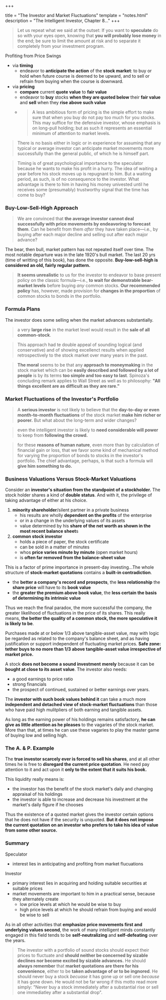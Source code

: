 +++

title = "The Investor and Market Fluctuations"
template = "notes.html"
description = "The Intelligent Investor, Chapter 8..."
+++

> Let us repeat what we said at the outset: If you want to **speculate** do so with your eyes open, knowing that **you will probably lose money** in the end; be sure to limit the amount at risk and to separate it completely from your investment program.

Profiting from Price Swings

- via **timing**
    - endeavor to **anticipate the action** of the **stock market**: to buy or hold when future course is deemed to be upward, and to sell or refrain from buying when the course is downward.
- via **pricing**
    - **compare** current **quote value** to **fair value**
    - endeavor to **buy** stocks **when they are quoted below** their **fair value** and **sell** when they **rise above such value**
    - > A less ambitious form of pricing is the simple effort to make sure that when you buy do not pay too much for you stocks. This may suffice for the defensive investor, whose emphasis is on long-pull holding; but as such it represents an essential minimum of attention to market levels.

> There is no basis either in logic or in experience for assuming that any typical or average investor can anticipate market movements more successfully than the general public, of which he is himself part.

> Timing is of great psychological importance to the speculator because he wants to make his profit in a hurry. The idea of waiting a year before his stock moves up is repugnant to him. But a waiting period, as such, is of no consequence to the investor. What advantage is there to him in having his money univested until he receives some (presumably) trustworthy signal that the time has come to buy?

### Buy-Low-Sell-High Approach

> We are convinced that **the average investor cannot deal successfully with price movements by endeavoring to forecast them**. Can he benefit from them _after_ they have taken place—i.e., by buying after each major decline and selling out after each major advance?

The bear, then bull, market pattern has not repeated itself over time. The most notable departure was in the late 1920's bull market. The last 20 yrs (time of writting of this book), has done the opposite. **Buy-low-sell-high is considered an old, fairly regular pattern.**

> **It seems unrealistic** to us for the investor to endeavor to base present policy on the classic formula—i.e., **to wait for demonstrable bear-market levels** before buying _any_ common stocks. **Our recommended policy** has, however, made provision for **changes in the proportion** of common stocks to bonds in the portfolio.

### Formula Plans

The investor does some selling when the market advances substantially.

> a very **large rise** in the market level would result in the **sale of all common-stock**.

> This approach had te double appeal of sounding logical (and conservative) and of showing excellenct results when applied retrospectively to the stock market over many years in the past.

> **The moral** seems to be that any **approach to moneymaking** in the stock market which can be **easily described and followed by a lot of people** is by its terms **too simple and too easy to last**. Spinoza's concluding remark applies to Wall Street as well as to philosophy: **"All things excellent are as difficult as they are rare."**

### Market Fluctuations of the Investor's Portfolio

> A **serious investor** is not likely to believe that the **day-to-day or even month-to-month fluctuations** of the stock market **make him richer or poorer.** But what about the long-term and wider changes?

> even the intelligent investor is likely to **need considerable will power** to keep from **following the crowd.**

> for these **reasons of human nature**, even more than by calculation of financial gain or loss, that we favor some kind of mechanical method for varying the proportion of bonds to stocks in the investor's portfolio. The chief advantage, perhaps, is that such a formula will **give him something to do.**

### Business Valuations Versus Stock-Market Valuations

Consider an **investor's situation from the standpoint of a stockholder.** The stock holder shares a kind of **double status**. And with it, the privilege of taking advantage of either at his choice.

1. **minority shareholder**/silent partner in a private business
    - his results are wholly **dependent on the profits** of the enterprise
    - or in a change in the underlying values of its assets
    - value determined by his **share of the net worth as shown in the most recent balance sheet**s
2. **common stock investor**
    - holds a piece of paper, the stock certificate
    - can be sold in a matter of minutes
    - whos **price varies minute by minute** (open market hours)
    - is **often far removed from the balance-sheet value**


This is a factor of prime importance in present-day investing...The whole structure of **stock-market quotations** contains a **built-in contradiction**.

- the **better a company's record and prospects**, the **less relationship** the **share price** will have to its **book value**
- the **greater the premium above book value**, the **less certain the basis of determining its intrinsic value**

Thus we reach the final paradox, the more successful the company, the greater likelihood of fluctuations in the price of its shares. This really means, **the better the quality of a common stock, the more speculative it is likely to be**.

Purchases made at or below 1/3 above tangible-asset value, may with logic be regarded as related to the company's balance sheet, and as having justification or support independent of fluctuating market prices. **Safe zone: tether buys to no more than 1/3 above tangible-asset value irrespective of market price.**

A stock **does not become a sound investment** **merely** because it can be **bought at close to its asset value**. The investor also needs:
- a good earnings to price ratio
- strong financials
- the prospect of continued, sustained or better earnings over years.

The **investor with such book values behind it** can take a much more **independent and detached view of stock-market fluctuations** than those who have paid high mulitpliers of both earning and tangible assets.

As long as the earning power of his holdings remains satisfactory, **he can give as little attention as he pleases** to the vagaries of the stock market. More than that, at times he can use these vagaries to play the master game of buying low and selling high.

### The A. & P. Example

The **true investor scarcely ever is forced to sell his shares**, and at all other times he is free to **disregard the current price quotation**. He need pay attention to it and act upon it **only to the extent that it suits his book.**

This liquidity really means is:
- the investor has the benefit of the stock market's daily and changing appraisal of his holdings
- the investor is able to increase and decrease his investment at the market's daily figure if he chooses

Thus the existence of a quoted market gives the investor certain options that he does not have if the security is unquoted. **But it does not impose the current quotation on an investor who prefers to take his idea of value from some other source.**

### Summary

Speculator
- interest lies in anticipating and profiting from market flucuations

Investor
- primary interest lies in acquiring and holding suitable securities at suitable prices
- market movements are important to him in a practical sense, because they alternately create
    - low price levels at which he would be wise to buy 
    - high price levels at which he should refrain from buying and would be wise to sell

As in all other activities that **emphasize price movements first and underlying values second**, the work of many intelligent minds constantly engaged in this field tends to be **self-neutralizing** and **self-defeating** over the years.

> The investor with a portfolio of sound stocks should expect their prices to fluctuate and **should neither be concerned by sizable declines nor become excited by sizable advances.** He should **always remember** that **market quotations are there for his convenience**, either to be **taken advantage of or to be ingnored**. He should never buy a stock _becuase_ it has gone up or sell one _because_ it has gone down. He would not be far wrong if this motto read more simply: "Never buy a stock immediately after a substantial rise or sell one immediatley after a substantial drop".
